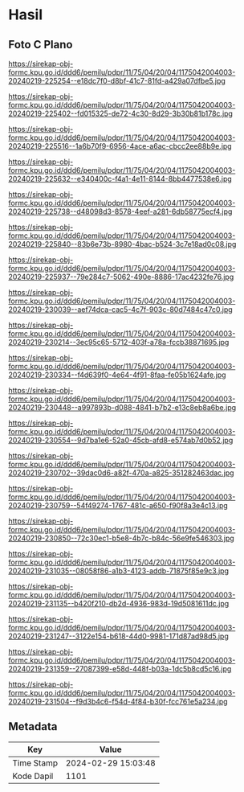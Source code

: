 # Hasil

## Foto C Plano

https://sirekap-obj-formc.kpu.go.id/ddd6/pemilu/pdpr/11/75/04/20/04/1175042004003-20240219-225254--e18dc7f0-d8bf-41c7-81fd-a429a07dfbe5.jpg

https://sirekap-obj-formc.kpu.go.id/ddd6/pemilu/pdpr/11/75/04/20/04/1175042004003-20240219-225402--fd015325-de72-4c30-8d29-3b30b81b178c.jpg

https://sirekap-obj-formc.kpu.go.id/ddd6/pemilu/pdpr/11/75/04/20/04/1175042004003-20240219-225516--1a6b70f9-6956-4ace-a6ac-cbcc2ee88b9e.jpg

https://sirekap-obj-formc.kpu.go.id/ddd6/pemilu/pdpr/11/75/04/20/04/1175042004003-20240219-225632--e340400c-f4a1-4e11-8144-8bb4477538e6.jpg

https://sirekap-obj-formc.kpu.go.id/ddd6/pemilu/pdpr/11/75/04/20/04/1175042004003-20240219-225738--d48098d3-8578-4eef-a281-6db58775ecf4.jpg

https://sirekap-obj-formc.kpu.go.id/ddd6/pemilu/pdpr/11/75/04/20/04/1175042004003-20240219-225840--83b6e73b-8980-4bac-b524-3c7e18ad0c08.jpg

https://sirekap-obj-formc.kpu.go.id/ddd6/pemilu/pdpr/11/75/04/20/04/1175042004003-20240219-225937--79e284c7-5062-490e-8886-17ac4232fe76.jpg

https://sirekap-obj-formc.kpu.go.id/ddd6/pemilu/pdpr/11/75/04/20/04/1175042004003-20240219-230039--aef74dca-cac5-4c7f-903c-80d7484c47c0.jpg

https://sirekap-obj-formc.kpu.go.id/ddd6/pemilu/pdpr/11/75/04/20/04/1175042004003-20240219-230214--3ec95c65-5712-403f-a78a-fccb38871695.jpg

https://sirekap-obj-formc.kpu.go.id/ddd6/pemilu/pdpr/11/75/04/20/04/1175042004003-20240219-230334--f4d639f0-4e64-4f91-8faa-fe05b1624afe.jpg

https://sirekap-obj-formc.kpu.go.id/ddd6/pemilu/pdpr/11/75/04/20/04/1175042004003-20240219-230448--a997893b-d088-4841-b7b2-e13c8eb8a6be.jpg

https://sirekap-obj-formc.kpu.go.id/ddd6/pemilu/pdpr/11/75/04/20/04/1175042004003-20240219-230554--9d7ba1e6-52a0-45cb-afd8-e574ab7d0b52.jpg

https://sirekap-obj-formc.kpu.go.id/ddd6/pemilu/pdpr/11/75/04/20/04/1175042004003-20240219-230702--39dac0d6-a82f-470a-a825-351282463dac.jpg

https://sirekap-obj-formc.kpu.go.id/ddd6/pemilu/pdpr/11/75/04/20/04/1175042004003-20240219-230759--54f49274-1767-481c-a650-f90f8a3e4c13.jpg

https://sirekap-obj-formc.kpu.go.id/ddd6/pemilu/pdpr/11/75/04/20/04/1175042004003-20240219-230850--72c30ec1-b5e8-4b7c-b84c-56e9fe546303.jpg

https://sirekap-obj-formc.kpu.go.id/ddd6/pemilu/pdpr/11/75/04/20/04/1175042004003-20240219-231035--08058f86-a1b3-4123-addb-71875f85e9c3.jpg

https://sirekap-obj-formc.kpu.go.id/ddd6/pemilu/pdpr/11/75/04/20/04/1175042004003-20240219-231135--b420f210-db2d-4936-983d-19d5081611dc.jpg

https://sirekap-obj-formc.kpu.go.id/ddd6/pemilu/pdpr/11/75/04/20/04/1175042004003-20240219-231247--3122e154-b618-44d0-9981-171d87ad98d5.jpg

https://sirekap-obj-formc.kpu.go.id/ddd6/pemilu/pdpr/11/75/04/20/04/1175042004003-20240219-231359--27087399-e58d-448f-b03a-1dc5b8cd5c16.jpg

https://sirekap-obj-formc.kpu.go.id/ddd6/pemilu/pdpr/11/75/04/20/04/1175042004003-20240219-231504--f9d3b4c6-f54d-4f84-b30f-fcc761e5a234.jpg


## Metadata

| Key        | Value               |
| ---------- | ------------------- |
| Time Stamp | 2024-02-29 15:03:48 |
| Kode Dapil | 1101                |



